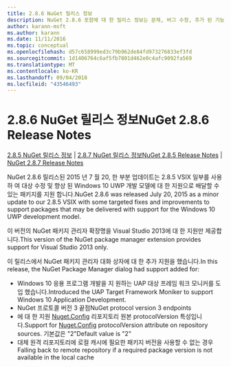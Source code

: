 ```yaml
---
title: 2.8.6 NuGet 릴리스 정보
description: NuGet 2.8.6 포함에 대 한 릴리스 정보는 문제, 버그 수정, 추가 된 기능 및 Dcr 알려져 있습니다.
author: karann-msft
ms.author: karann
ms.date: 11/11/2016
ms.topic: conceptual
ms.openlocfilehash: d57c658999ed3c79b962de84fd973276833ef3fd
ms.sourcegitcommit: 1d1406764c6af5fb7801d462e0c4afc9092fa569
ms.translationtype: MT
ms.contentlocale: ko-KR
ms.lasthandoff: 09/04/2018
ms.locfileid: "43546493"
---
```

# <a name="nuget-286-release-notes"></a><span data-ttu-id="4e69d-103">2.8.6 NuGet 릴리스 정보</span><span class="sxs-lookup"><span data-stu-id="4e69d-103">NuGet 2.8.6 Release Notes</span></span>

<span data-ttu-id="4e69d-104">[2.8.5 NuGet 릴리스 정보](../release-notes/nuget-2.8.5.md) | [2.8.7 NuGet 릴리스 정보](../release-notes/nuget-2.8.7.md)</span><span class="sxs-lookup"><span data-stu-id="4e69d-104">[NuGet 2.8.5 Release Notes](../release-notes/nuget-2.8.5.md) | [NuGet 2.8.7 Release Notes](../release-notes/nuget-2.8.7.md)</span></span>

<span data-ttu-id="4e69d-105">NuGet 2.8.6 릴리스된 2015 년 7 월 20, 한 부분 업데이트는 2.8.5 VSIX 일부를 사용 하 여 대상 수정 및 향상 된 Windows 10 UWP 개발 모델에 대 한 지원으로 배달할 수 있는 패키지를 지원 합니다.</span><span class="sxs-lookup"><span data-stu-id="4e69d-105">NuGet 2.8.6 was released July 20, 2015 as a minor update to our 2.8.5 VSIX with some targeted fixes and improvements to support packages that may be delivered with support for the Windows 10 UWP development model.</span></span>

<span data-ttu-id="4e69d-106">이 버전의 NuGet 패키지 관리자 확장명을 Visual Studio 2013에 대 한 지원만 제공합니다.</span><span class="sxs-lookup"><span data-stu-id="4e69d-106">This version of the NuGet package manager extension provides support for Visual Studio 2013 only.</span></span>

<span data-ttu-id="4e69d-107">이 릴리스에서 NuGet 패키지 관리자 대화 상자에 대 한 추가 지원을 했습니다.</span><span class="sxs-lookup"><span data-stu-id="4e69d-107">In this release, the NuGet Package Manager dialog had support added for:</span></span>

* <span data-ttu-id="4e69d-108">Windows 10 응용 프로그램 개발을 지 원하는 UAP 대상 프레임 워크 모니커를 도입 했습니다.</span><span class="sxs-lookup"><span data-stu-id="4e69d-108">Introduced the UAP Target Framework Moniker to support Windows 10 Application Development.</span></span>
* <span data-ttu-id="4e69d-109">NuGet 프로토콜 버전 3 끝점</span><span class="sxs-lookup"><span data-stu-id="4e69d-109">NuGet protocol version 3 endpoints</span></span>
* <span data-ttu-id="4e69d-110">에 대 한 지원 [Nuget.Config](../consume-packages/configuring-nuget-behavior.md) 리포지토리 원본 protocolVersion 특성입니다.</span><span class="sxs-lookup"><span data-stu-id="4e69d-110">Support for [Nuget.Config](../consume-packages/configuring-nuget-behavior.md) protocolVersion attribute on repository sources.</span></span> <span data-ttu-id="4e69d-111">기본값은 "2"</span><span class="sxs-lookup"><span data-stu-id="4e69d-111">Default value is "2"</span></span>
* <span data-ttu-id="4e69d-112">대체 원격 리포지토리에 로컬 캐시에 필요한 패키지 버전을 사용할 수 없는 경우</span><span class="sxs-lookup"><span data-stu-id="4e69d-112">Falling back to remote repository if a required package version is not available in the local cache</span></span>